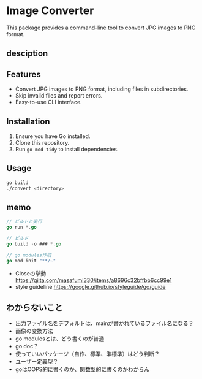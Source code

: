 # Image Converter

This package provides a command-line tool to convert JPG images to PNG format. 

## desciption


## Features

- Convert JPG images to PNG format, including files in subdirectories.
- Skip invalid files and report errors.
- Easy-to-use CLI interface.

## Installation

1. Ensure you have Go installed.
2. Clone this repository.
3. Run `go mod tidy` to install dependencies.

## Usage

```bash
go build
./convert <directory>
```

## memo
```go
// ビルドと実行
go run *.go
```

```go
// ビルド
go build -o ### *.go
```

```go
// go modules作成
go mod init "**/~"
```


- Closeの挙動 https://qiita.com/masafumi330/items/a8696c32bffbb6cc99e1
- style guideline https://google.github.io/styleguide/go/guide
## わからないこと
- 出力ファイル名をデフォルトは、mainが書かれているファイル名になる？
- 画像の変換方法
- go modulesとは、どう書くのが普通
- go doc？
- 使っていいパッケージ（自作、標準、準標準）はどう判断？
- ユーザー定義型？
- goはOOPS的に書くのか、関数型的に書くのかわからん
